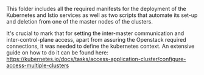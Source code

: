 This folder includes all the required manifests for the deployment of the Kubernetes and Istio services as well as two scripts that automate its set-up and deletion from one of the master nodes of the clusters.

It's crucial to mark that for setting the inter-master communication and inter-control-plane access, apart from assuring the Openstack required connections, it was needed to define the kubernetes context. An extensive guide on how to do it can be found here: https://kubernetes.io/docs/tasks/access-application-cluster/configure-access-multiple-clusters
